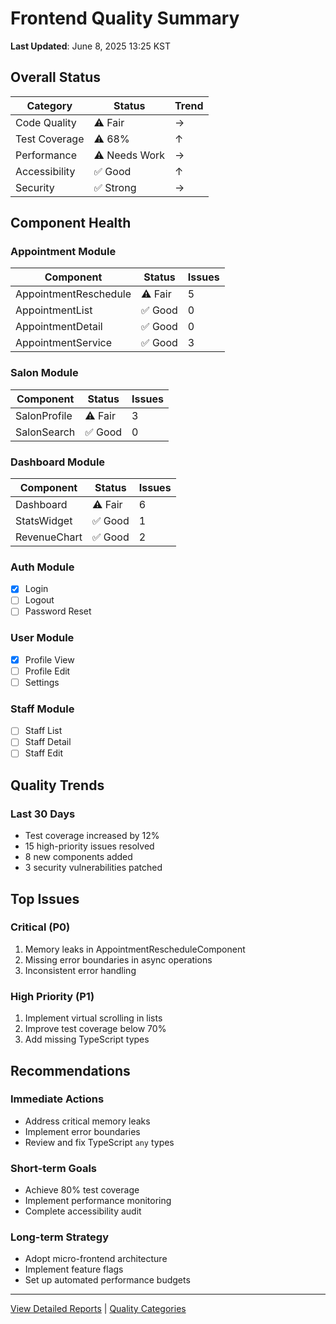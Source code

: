 # Frontend Quality Summary

**Last Updated**: June 8, 2025 13:25 KST

## Overall Status

| Category      | Status        | Trend |
| ------------- | ------------- | ----- |
| Code Quality  | ⚠️ Fair       | →     |
| Test Coverage | ⚠️ 68%        | ↑     |
| Performance   | ⚠️ Needs Work | →     |
| Accessibility | ✅ Good       | ↑     |
| Security      | ✅ Strong     | →     |

## Component Health

### Appointment Module

| Component              | Status  | Issues |
| ---------------------- | ------- | ------ |
| AppointmentReschedule | ⚠️ Fair | 5      |
| AppointmentList       | ✅ Good | 0      |
| AppointmentDetail     | ✅ Good | 0      |
| AppointmentService    | ✅ Good | 3      |

### Salon Module

| Component    | Status  | Issues |
| ------------ | ------- | ------ |
| SalonProfile | ⚠️ Fair | 3      |
| SalonSearch  | ✅ Good | 0      |

### Dashboard Module

| Component    | Status  | Issues |
| ------------ | ------- | ------ |
| Dashboard    | ⚠️ Fair | 6      |
| StatsWidget  | ✅ Good | 1      |
| RevenueChart | ✅ Good | 2      |

### Auth Module

- [x] Login
- [ ] Logout
- [ ] Password Reset

### User Module

- [x] Profile View
- [ ] Profile Edit
- [ ] Settings

### Staff Module

- [ ] Staff List
- [ ] Staff Detail
- [ ] Staff Edit

## Quality Trends

### Last 30 Days

- Test coverage increased by 12%
- 15 high-priority issues resolved
- 8 new components added
- 3 security vulnerabilities patched

## Top Issues

### Critical (P0)

1. Memory leaks in AppointmentRescheduleComponent
2. Missing error boundaries in async operations
3. Inconsistent error handling

### High Priority (P1)

1. Implement virtual scrolling in lists
2. Improve test coverage below 70%
3. Add missing TypeScript types

## Recommendations

### Immediate Actions

- Address critical memory leaks
- Implement error boundaries
- Review and fix TypeScript `any` types

### Short-term Goals

- Achieve 80% test coverage
- Implement performance monitoring
- Complete accessibility audit

### Long-term Strategy

- Adopt micro-frontend architecture
- Implement feature flags
- Set up automated performance budgets

---

[View Detailed Reports](./components/README.md) | [Quality Categories](./categories/README.md)
